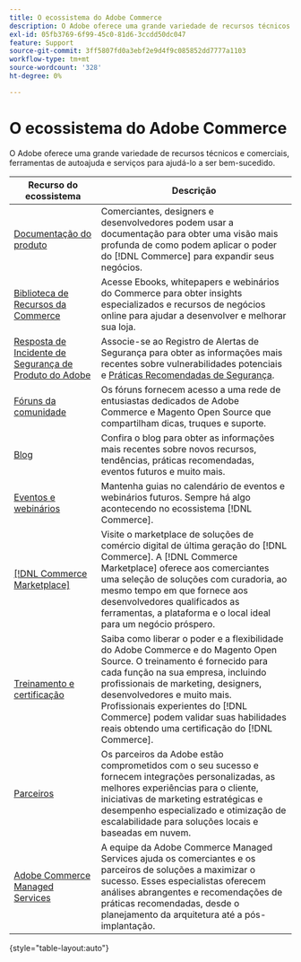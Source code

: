```yaml
---
title: O ecossistema do Adobe Commerce
description: O Adobe oferece uma grande variedade de recursos técnicos e comerciais, ferramentas de autoajuda e serviços para ajudar os comerciantes a serem bem-sucedidos.
exl-id: 05fb3769-6f99-45c0-81d6-3ccdd50dc047
feature: Support
source-git-commit: 3ff5807fd0a3ebf2e9d4f9c085852dd7777a1103
workflow-type: tm+mt
source-wordcount: '328'
ht-degree: 0%

---
```


# O ecossistema do Adobe Commerce

O Adobe oferece uma grande variedade de recursos técnicos e comerciais, ferramentas de autoajuda e serviços para ajudá-lo a ser bem-sucedido.

| Recurso do ecossistema | Descrição |
| ------------------ | ----------- |
| [Documentação do produto][1] | Comerciantes, designers e desenvolvedores podem usar a documentação para obter uma visão mais profunda de como podem aplicar o poder do [!DNL Commerce] para expandir seus negócios. |
| [Biblioteca de Recursos da Commerce][3] | Acesse Ebooks, whitepapers e webinários do Commerce para obter insights especializados e recursos de negócios online para ajudar a desenvolver e melhorar sua loja. |
| [Resposta de Incidente de Segurança de Produto do Adobe][4] | Associe-se ao Registro de Alertas de Segurança para obter as informações mais recentes sobre vulnerabilidades potenciais e [Práticas Recomendadas de Segurança][5]. |
| [Fóruns da comunidade][6] | Os fóruns fornecem acesso a uma rede de entusiastas dedicados de Adobe Commerce e Magento Open Source que compartilham dicas, truques e suporte. |
| [Blog][7] | Confira o blog para obter as informações mais recentes sobre novos recursos, tendências, práticas recomendadas, eventos futuros e muito mais. |
| [Eventos e webinários][8] | Mantenha guias no calendário de eventos e webinários futuros. Sempre há algo acontecendo no ecossistema [!DNL Commerce]. |
| [[!DNL Commerce Marketplace]][9] | Visite o marketplace de soluções de comércio digital de última geração do [!DNL Commerce]. A [!DNL Commerce Marketplace] oferece aos comerciantes uma seleção de soluções com curadoria, ao mesmo tempo em que fornece aos desenvolvedores qualificados as ferramentas, a plataforma e o local ideal para um negócio próspero. |
| [Treinamento e certificação][10] | Saiba como liberar o poder e a flexibilidade do Adobe Commerce e do Magento Open Source. O treinamento é fornecido para cada função na sua empresa, incluindo profissionais de marketing, designers, desenvolvedores e muito mais. Profissionais experientes do [!DNL Commerce] podem validar suas habilidades reais obtendo uma certificação do [!DNL Commerce]. |
| [Parceiros][12] | Os parceiros da Adobe estão comprometidos com o seu sucesso e fornecem integrações personalizadas, as melhores experiências para o cliente, iniciativas de marketing estratégicas e desempenho especializado e otimização de escalabilidade para soluções locais e baseadas em nuvem. |
| [Adobe Commerce Managed Services][13] | A equipe da Adobe Commerce Managed Services ajuda os comerciantes e os parceiros de soluções a maximizar o sucesso. Esses especialistas oferecem análises abrangentes e recomendações de práticas recomendadas, desde o planejamento da arquitetura até a pós-implantação. |

{style="table-layout:auto"}

[1]: https://experienceleague.adobe.com/docs/commerce.html
[3]: https://business.adobe.com/resources/main.html?Products+%26+Services=Commerce%252CCommerce%2520Cloud
[4]: https://helpx.adobe.com/security.html
[5]: https://www.adobe.com/content/dam/cc/en/security/pdfs/Adobe-Magento-Commerce-Best-Practices-Guide.pdf
[6]: https://community.magento.com/
[7]: https://business.adobe.com/blog/
[8]: https://www.adobe.com/events.html
[9]: https://marketplace.magento.com/
[10]: https://learning.adobe.com/catalog.html?solution=Adobe%20Commerce
[12]: https://business.adobe.com/products/magento/partners.html
[13]: https://business.adobe.com/products/magento/fully-managed-service.html
